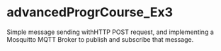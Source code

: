 # advancedProgrCourse_Ex3

Simple message sending withHTTP POST request, and implementing a Mosquitto MQTT Broker to publish and subscribe that message.
